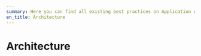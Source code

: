 ```yaml
---
summary: Here you can find all existing best practices on Application Architecture.
en_title: Architecture
---
```

# Architecture

